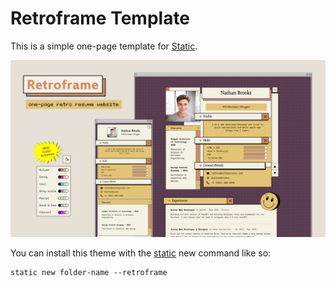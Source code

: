 # Retroframe Template

This is a simple one-page template for [Static](https://static.devdojo.com).

![Retroframe Template Cover Photo](https://raw.githubusercontent.com/static-templates/retroframe/main/assets/images/cover.jpg)

You can install this theme with the [static](https://www.npmjs.com/package/@devdojo/static) new command like so:

```
static new folder-name --retroframe
```
